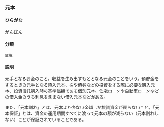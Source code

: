 <div style="display:none;">

## [あ行](securities-terms?id=あ行)
## [か行](securities-terms?id=か行)

</div>

### 元本

#### ひらがな

がんぽん

#### 分類

`金融`

#### 説明

元手となるお金のこと。収益を生み出すもととなる元金のことをいう。預貯金をするときの元手となる預入元本、株や債券などの投資をする際に必要な購入元本、投資信託購入時の基準価額である個別元本、住宅ローンや自動車ローンなどの借入金のうち利息を含まない借入元本などがある。
 
また、「元本割れ」とは、元本より少ない金額しか投資資金が戻らないこと。「元本保証」とは、資金の運用期間すべてに渡って元本の額が減らない（元本割れしない）ことが保証されていることである。

<div style="display:none;">

## [さ行](securities-terms?id=さ行)
## [た行](securities-terms?id=た行)
## [な行](securities-terms?id=な行)
## [は行](securities-terms?id=は行)
## [ま行](securities-terms?id=ま行)
## [や行](securities-terms?id=や行)
## [ら行](securities-terms?id=ら行)
## [わ行](securities-terms?id=わ行)
## [英数字・記号](securities-terms?id=英数字・記号)

</div>

